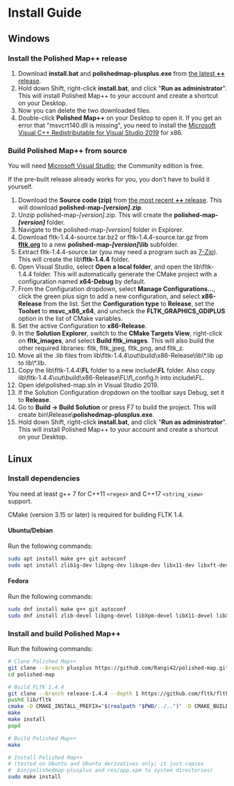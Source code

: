 # Install Guide

## Windows

### Install the Polished Map++ release

1. Download **install.bat** and **polishedmap-plusplus.exe** from [the latest **++** release](https://github.com/Rangi42/polished-map/releases).
2. Hold down Shift, right-click **install.bat**, and click "**Run as administrator**". This will install Polished Map++ to your account and create a shortcut on your Desktop.
3. Now you can delete the two downloaded files.
4. Double-click **Polished Map++** on your Desktop to open it. If you get an error that "msvcrt140.dll is missing", you need to install the [Microsoft Visual C++ Redistributable for Visual Studio 2019](https://www.visualstudio.com/downloads/) for x86.

### Build Polished Map++ from source

You will need [Microsoft Visual Studio](https://visualstudio.microsoft.com/vs/); the Community edition is free.

If the pre-built release already works for you, you don't have to build it yourself.

1. Download the **Source code (zip)** from [the most recent **++** release](https://github.com/Rangi42/polished-map/releases). This will download **polished-map-*[version]*.zip**.
2. Unzip polished-map-*[version]*.zip. This will create the **polished-map-*[version]*** folder.
3. Navigate to the polished-map-*[version]* folder in Explorer.
4. Download fltk-1.4.4-source.tar.bz2 or fltk-1.4.4-source.tar.gz from [**fltk.org**](https://www.fltk.org/software.php) to a new **polished-map-*[version]*\lib** subfolder.
5. Extract fltk-1.4.4-source.tar (you may need a program such as [7-Zip](https://www.7-zip.org/)). This will create the lib\\**fltk-1.4.4** folder.
6. Open Visual Studio, select **Open a local folder**, and open the lib\fltk-1.4.4 folder. This will automatically generate the CMake project with a configuration named **x64-Debug** by default.
7. From the Configuration dropdown, select **Manage Configurations...**, click the green plus sign to add a new configuration, and select **x86-Release** from the list. Set the **Configuration type** to **Release**, set the **Toolset** to **msvc_x86_x64**, and uncheck the **FLTK_GRAPHICS_GDIPLUS** option in the list of CMake variables.
8. Set the active Configuration to **x86-Release**.
9. In the **Solution Explorer**, switch to the **CMake Targets View**, right-click on **fltk_images**, and select **Build fltk_images**. This will also build the other required libraries: fltk, fltk_jpeg, fltk_png, and fltk_z.
10. Move all the .lib files from lib\fltk-1.4.4\out\build\x86-Release\lib\\\*.lib up to lib\\\*.lib.
11. Copy the lib\fltk-1.4.4\\**FL** folder to a new include\\**FL** folder. Also copy lib\fltk-1.4.4\out\build\x86-Release\FL\fl_config.h into include\FL.
12. Open ide\polished-map.sln in Visual Studio 2019.
13. If the Solution Configuration dropdown on the toolbar says Debug, set it to **Release**.
14. Go to **Build → Build Solution** or press F7 to build the project. This will create bin\Release\\**polishedmap-plusplus.exe**.
15. Hold down Shift, right-click **install.bat**, and click "**Run as administrator**". This will install Polished Map++ to your account and create a shortcut on your Desktop.


## Linux

### Install dependencies

You need at least g++ 7 for C++11 `<regex>` and C++17 `<string_view>` support.

CMake (version 3.15 or later) is required for building FLTK 1.4.

#### Ubuntu/Debian

Run the following commands:

```bash
sudo apt install make g++ git autoconf
sudo apt install zlib1g-dev libpng-dev libxpm-dev libx11-dev libxft-dev libxinerama-dev libfontconfig1-dev x11proto-xext-dev libxrender-dev libxfixes-dev libcairo2-dev libpango1.0-dev
```

#### Fedora

Run the following commands:

```bash
sudo dnf install make g++ git autoconf
sudo dnf install zlib-devel libpng-devel libXpm-devel libX11-devel libXft-devel libXinerama-devel fontconfig-devel libXext-devel libXrender-devel libXfixes-devel libcairo2-devel libpango1.0-devel
```

### Install and build Polished Map++

Run the following commands:

```bash
# Clone Polished Map++
git clone --branch plusplus https://github.com/Rangi42/polished-map.git
cd polished-map

# Build FLTK 1.4.4
git clone --branch release-1.4.4 --depth 1 https://github.com/fltk/fltk.git lib/fltk
pushd lib/fltk
cmake -D CMAKE_INSTALL_PREFIX="$(realpath "$PWD/../..")" -D CMAKE_BUILD_TYPE=Release -D FLTK_GRAPHICS_CAIRO=1 -D FLTK_BACKEND_WAYLAND=0 -D FLTK_USE_SYSTEM_LIBPNG=0 -D FLTK_USE_SYSTEM_ZLIB=0
make
make install
popd

# Build Polished Map++
make

# Install Polished Map++
# (tested on Ubuntu and Ubuntu derivatives only; it just copies
#  bin/polishedmap-plusplus and res/app.xpm to system directories)
sudo make install
```
